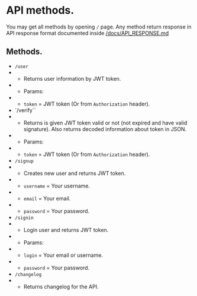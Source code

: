 # API methods.
You may get all methods by opening `/` page. Any method return response in API response format documented inside [/docs/API_RESPONSE.md](/docs/API_RESPONSE.md)

## Methods.
- `/user`
- - Returns user information by JWT token.
- - Params:
- - `token` = JWT token (Or from `Authorization` header).
- `/verify``
- - Returns is given JWT token valid or not (not expired and have valid signature). Also returns decoded information about token in JSON.
- - Params:
- - `token` = JWT token (Or from `Authorization` header).
- `/signup`
- - Creates new user and returns JWT token.
- - `username` = Your username.
- - `email` = Your email.
- - `password` = Your password.
- `/signin`
- - Login user and returns JWT token.
- - Params:
- - `login` = Your email or username.
- - `password` = Your password.
- `/changelog`
- - Returns changelog for the API.
